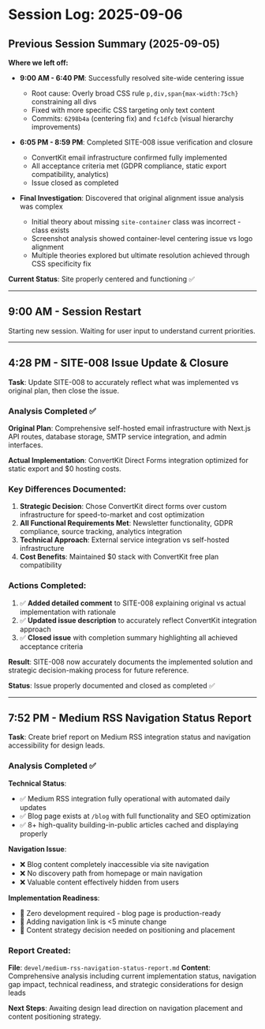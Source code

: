 # Session Log: 2025-09-06

## Previous Session Summary (2025-09-05)

**Where we left off:**
- **9:00 AM - 6:40 PM**: Successfully resolved site-wide centering issue
  - Root cause: Overly broad CSS rule `p,div,span{max-width:75ch}` constraining all divs
  - Fixed with more specific CSS targeting only text content
  - Commits: `6298b4a` (centering fix) and `fc1dfcb` (visual hierarchy improvements)

- **6:05 PM - 8:59 PM**: Completed SITE-008 issue verification and closure
  - ConvertKit email infrastructure confirmed fully implemented
  - All acceptance criteria met (GDPR compliance, static export compatibility, analytics)
  - Issue closed as completed

- **Final Investigation**: Discovered that original alignment issue analysis was complex
  - Initial theory about missing `site-container` class was incorrect - class exists
  - Screenshot analysis showed container-level centering issue vs logo alignment
  - Multiple theories explored but ultimate resolution achieved through CSS specificity fix

**Current Status**: Site properly centered and functioning ✅

---

## 9:00 AM - Session Restart
Starting new session. Waiting for user input to understand current priorities.

---

## 4:28 PM - SITE-008 Issue Update & Closure

**Task**: Update SITE-008 to accurately reflect what was implemented vs original plan, then close the issue.

### Analysis Completed ✅

**Original Plan**: Comprehensive self-hosted email infrastructure with Next.js API routes, database storage, SMTP service integration, and admin interfaces.

**Actual Implementation**: ConvertKit Direct Forms integration optimized for static export and $0 hosting costs.

### Key Differences Documented:
1. **Strategic Decision**: Chose ConvertKit direct forms over custom infrastructure for speed-to-market and cost optimization
2. **All Functional Requirements Met**: Newsletter functionality, GDPR compliance, source tracking, analytics integration
3. **Technical Approach**: External service integration vs self-hosted infrastructure
4. **Cost Benefits**: Maintained $0 stack with ConvertKit free plan compatibility

### Actions Completed:
1. ✅ **Added detailed comment** to SITE-008 explaining original vs actual implementation with rationale
2. ✅ **Updated issue description** to accurately reflect ConvertKit integration approach
3. ✅ **Closed issue** with completion summary highlighting all achieved acceptance criteria

**Result**: SITE-008 now accurately documents the implemented solution and strategic decision-making process for future reference.

**Status**: Issue properly documented and closed as completed ✅

---

## 7:52 PM - Medium RSS Navigation Status Report

**Task**: Create brief report on Medium RSS integration status and navigation accessibility for design leads.

### Analysis Completed ✅

**Technical Status**: 
- ✅ Medium RSS integration fully operational with automated daily updates
- ✅ Blog page exists at `/blog` with full functionality and SEO optimization  
- ✅ 8+ high-quality building-in-public articles cached and displaying properly

**Navigation Issue**: 
- ❌ Blog content completely inaccessible via site navigation
- ❌ No discovery path from homepage or main navigation
- ❌ Valuable content effectively hidden from users

**Implementation Readiness**: 
- 🚀 Zero development required - blog page is production-ready
- 🚀 Adding navigation link is <5 minute change
- 🚀 Content strategy decision needed on positioning and placement

### Report Created:
**File**: `devel/medium-rss-navigation-status-report.md`
**Content**: Comprehensive analysis including current implementation status, navigation gap impact, technical readiness, and strategic considerations for design leads

**Next Steps**: Awaiting design lead direction on navigation placement and content positioning strategy.